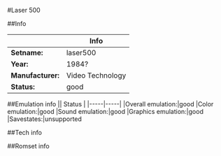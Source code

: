 #Laser 500

##Info

||Info|
|-----|-----|
|**Setname:**|laser500
|**Year:**|1984?
|**Manufacturer:**|Video Technology
|**Status:**|good

##Emulation info
|| Status |
|-----|-----|
|Overall emulation:|good
|Color emulation:|good
|Sound emulation:|good
|Graphics emulation:|good
|Savestates:|unsupported

##Tech info

##Romset info

<!--- START OF EDITED COMMENT DO NOT TOUCH TEXT ABOVE-->
